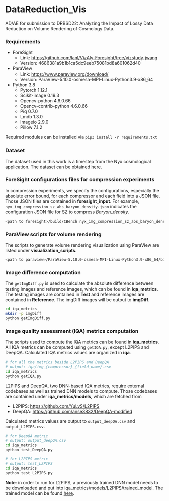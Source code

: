 # DataReduction_Vis

AD/AE for submission to DRBSD22: Analyzing the Impact of Lossy Data Reduction on Volume Rendering of Cosmology Data.

### Requirements 
- ForeSight
  - Link: https://github.com/lanl/VizAly-Foresight/tree/vizstudy-jwang
  - Version: 4686381a9b1b1ca5dc9eeb75081bd8a601062d40
- ParaView
  - Link: https://www.paraview.org/download/  
  - Version: ParaView-5.10.0-osmesa-MPI-Linux-Python3.9-x86_64
- Python 3.8
  - Pytorch 1.12.1
  - Scikit-image 0.19.3
  - Opencv-python 4.6.0.66
  - Opencv-contrib-python 4.6.0.66
  - Piq 0.7.0
  - Lmdb 1.3.0
  - Imageio 2.9.0
  - Pillow 7.1.2

Required modules can be installed via ` pip3 install -r requirements.txt `

### Dataset
The dataset used in this work is a timestep from the Nyx cosmological application. The dataset can be obtained [here](https://portal.nersc.gov/project/nyx/highz/512/NVB_C009_l10n512_S12345T692_z54.hdf5).

### ForeSight configurations files for compression experiments

In compression experiments, we specify the configurations, especially the absolute error bound, for each compressor and each field into a JSON file. Those JSON files are contained in **foresight_input**. For example, `nyx_img_compression_sz_abs_baryon_density.json` indicates the configuration JSON file for SZ to compress *Baryon_density*.

```bash
<path to foresight>/build/CBench nyx_img_compression_sz_abs_baryon_density.json
```

### ParaView scripts for volume rendering

The scripts to generate volume rendering visualization using ParaView are listed under **visualization_scripts**.

```bash
<path to paraview>/ParaView-5.10.0-osmesa-MPI-Linux-Python3.9-x86_64/bin/pvpython ... img_baryon_density_ReOr.py
```

### Image difference computation

The `getImgDiff.py` is used to calculate the absolute difference between testing images and reference images, which can be found in **iqa_metrics**. The testing images are contained in **Test** and reference images are contained in **Reference**. The imgDiff images will be output to **imgDiff**.

```bash
cd iqa_metrics
mkdir -p imgDiff
python getImgDiff.py
```

### Image quality assessment (IQA) metrics computation

The scripts used to compute the IQA metrics can be found in **iqa_metrics**. All IQA metrics can be computed using `getIQA.py`, except L2PIPS and DeepQA. Calculated IQA metrics values are organized in **iqa**.

```bash
# for all the metrics beside L2PIPS and DeepQA
# output: iqa/img_{compressor}_{field_name}.csv
cd iqa_metrics
python getIQA.py 
```

L2PIPS and DeepQA, two DNN-based IQA metrics, require external codebases as well as trained DNN models to compute. Those codebases are contained under **iqa_metrics/models**, which are fetched from

- L2PIPS: https://github.com/YuLvS/L2PIPS
- DeepQA: https://github.com/anse3832/DeepQA-modified

Calculated metrics values are output to `output_deepQA.csv` and `output_L2PIPS.csv`.

```bash
# for DeepQA metric
# output: output_deepQA.csv
cd iqa_metrics
python test_DeepQA.py 

# for L2PIPS metric
# output: test_L2PIPS
cd iqa_metrics
python test_L2PIPS.py 
```

**Note**: in order to run for L2PIPS, a previously trained DNN model needs to be downloaded and put into iqa_metrics/models/L2PIPS/trained_model. The trained model can be found [here](https://drive.google.com/drive/folders/1ClTLIOJrrXX5i_h-EZU9LkXEh5TDAAuc?usp=sharing).
